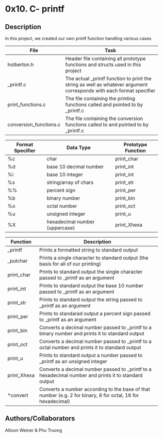 # 0x10. C- printf
## Description

In this project, we created our own printf function handling various cases

File | Task
-----|-----
holberton.h | Header file containing all prototype functions and structs used in this project
_printf.c | The actual _printf function to print the string as well as whatever argument corresponds with each format specifier
print_functions.c | The file containing the printing functions called and pointed to by _printf.c
conversion_functions.c | The file containing the conversion functions called to and pointed to by _printf.c

Format Specifier | Data Type | Prototype Function
-----|-----|-----
%c | char | print_char
%d | base 10 decimal number | print_int
%i | base 10 integer | print_int
%s | string/array of chars | print_str
%% | percent sign | print_per
%b | binary number | print_bin
%o | octal number | print_oct
%u | unsigned integer | print_u
%X | hexadecimal number (uppercase) | print_Xhexa

 Function | Description
-----|-----
_printf | Prints a formatted string to standard output
_putchar | Prints a single character to standard output (the basis for all of our printing)
print_char | Prints to standard output the single character passed to _printf as an argument 
print_int | Prints to standard output the base 10 number passed to _printf as an argument
print_str | Prints to standard output the string passed to _printf as an argument
print_per | Prints to standarad output a percent sign passed to _printf as an argument
print_bin | Converts a decimal number passed to _printf to a binary number and prints it to standard output
print_oct | Converts a decimal number passed to _printf to a octal number and prints it to standard output
print_u | Prints to standard output a number passed to _printf as an unsigned integer
print_Xhexa | Converts a decimal number passed to _printf to a hexadecimal number and prints it to standard output
*convert | Converts a number according to the base of that number (e.g. 2 for binary, 8 for octal, 16 for hexadecimal)

## Authors/Collaborators
Allison Weiner & Phu Truong